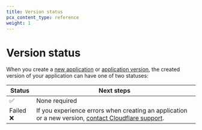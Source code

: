 ```yaml
---
title: Version status
pcx_content_type: reference
weight: 1
---
```


# Version status

When you create a [new application](/http-applications/how-to/manage-applications-and-versions/#create-new-http-application) or [application version](/http-applications/how-to/manage-applications-and-versions/#create-new-version-of-application), the created version of your application can have one of two statuses:

| Status | Next steps |
| --- | --- |
| ✅ | None required |
| Failed ❌ | If you experience errors when creating an application or a new version, [contact Cloudflare support](https://support.cloudflare.com/hc/en-us/articles/200172476). |